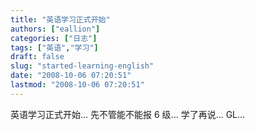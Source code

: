 ```yaml
---
title: "英语学习正式开始"
authors: ["eallion"]
categories: ["日志"]
tags: ["英语","学习"]
draft: false
slug: "started-learning-english"
date: "2008-10-06 07:20:51"
lastmod: "2008-10-06 07:20:51"
---
```


英语学习正式开始...
先不管能不能报 6 级...
学了再说...
GL...
